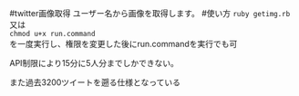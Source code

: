 #twitter画像取得
ユーザー名から画像を取得します。
#使い方
`ruby getimg.rb`  
又は  
`chmod u+x run.command`  
を一度実行し、権限を変更した後にrun.commandを実行でも可

API制限により15分に5人分までしかできない。

また過去3200ツイートを遡る仕様となっている
